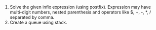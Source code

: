 1. Solve the given infix expression (using postfix). Expression may have multi-digit numbers, nested parenthesis and operators like $, +, -, *, / separated by comma.
2. Create a queue using stack.
